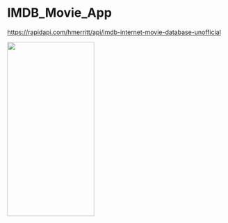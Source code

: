 # IMDB_Movie_App

https://rapidapi.com/hmerritt/api/imdb-internet-movie-database-unofficial



<img src="https://user-images.githubusercontent.com/91980956/150684537-486e8cce-9f00-4a1d-a695-2e4d2b26aad3.jpg" width="200" height="400" />

